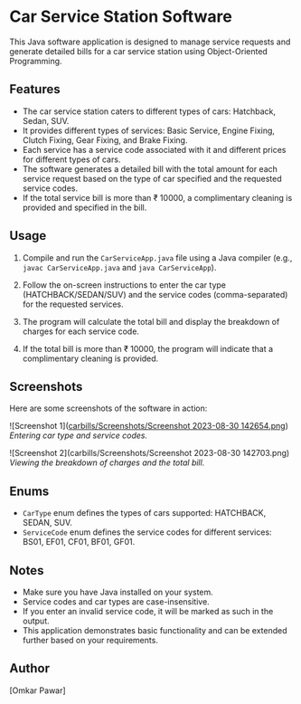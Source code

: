 # Car Service Station Software

This Java software application is designed to manage service requests and generate detailed bills for a car service station using Object-Oriented Programming.

## Features

- The car service station caters to different types of cars: Hatchback, Sedan, SUV.
- It provides different types of services: Basic Service, Engine Fixing, Clutch Fixing, Gear Fixing, and Brake Fixing.
- Each service has a service code associated with it and different prices for different types of cars.
- The software generates a detailed bill with the total amount for each service request based on the type of car specified and the requested service codes.
- If the total service bill is more than ₹ 10000, a complimentary cleaning is provided and specified in the bill.

## Usage

1. Compile and run the `CarServiceApp.java` file using a Java compiler (e.g., `javac CarServiceApp.java` and `java CarServiceApp`).

2. Follow the on-screen instructions to enter the car type (HATCHBACK/SEDAN/SUV) and the service codes (comma-separated) for the requested services.

3. The program will calculate the total bill and display the breakdown of charges for each service code.

4. If the total bill is more than ₹ 10000, the program will indicate that a complimentary cleaning is provided.

## Screenshots

Here are some screenshots of the software in action:

![Screenshot 1]([carbills/Screenshots/Screenshot 2023-08-30 142654.png](https://github.com/Omkar6627/OOPs-projects/blob/master/carbills/Screenshots/Screenshot%202023-08-30%20142654.png))
*Entering car type and service codes.*

![Screenshot 2](carbills/Screenshots/Screenshot 2023-08-30 142703.png)
*Viewing the breakdown of charges and the total bill.*

## Enums

- `CarType` enum defines the types of cars supported: HATCHBACK, SEDAN, SUV.
- `ServiceCode` enum defines the service codes for different services: BS01, EF01, CF01, BF01, GF01.

## Notes

- Make sure you have Java installed on your system.
- Service codes and car types are case-insensitive.
- If you enter an invalid service code, it will be marked as such in the output.
- This application demonstrates basic functionality and can be extended further based on your requirements.

## Author

[Omkar Pawar]

